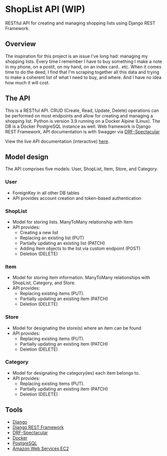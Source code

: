 # ShopList API (WIP)

RESTful API for creating and managing shopping lists using Django REST Framework.

## Overview

The inspiration for this project is an issue I've long had: managing my shopping lists. Every time I remember I have to buy something I make a note in my phone, on a postit, on my hand, on an index card.. etc. When it comes time to do the deed, I find that I'm scraping together all this data and trying to make a coherent list of what I need to buy, and where. And I have no idea how much it will cost. 

## The API

This is a RESTful API. CRUD (Create, Read, Update, Delete) operations can be performed on most endpoints and allow for creating and managing a shopping list. Python is version 3.9 running on a Docker Alpine (Linux). The DB is a Docker PostgreSQL instance as well. Web framework is Django REST Framework, API documentation is with Swagger via [DRF-Spectacular](https://drf-spectacular.readthedocs.io/en/latest/)

View the live API documentation (interactive) [here](http://ec2-54-221-108-20.compute-1.amazonaws.com/api/docs/).

## Model design

The API comprises five models: User, ShopList, Item, Store, and Category. 

### User
- ForeignKey in all other DB tables
- API provides account creation and token-based authentication 

### ShopList
- Model for storing lists. ManyToMany relationship with Item
- API provides:
  - Creating a new list
  - Replacing an existing list (PUT)
  - Partially updating an existing list (PATCH)
  - Adding Item objects to the list via custom endpoint (POST)
  - Deletion (DELETE)
  
### Item
- Model for storing item information. ManyToMany relationships with ShopList, Category, and Store.
- API provides:
  - Replacing existing items (PUT).
  - Partially updating an existing item (PATCH)
  - Deletion (DELETE)
  
### Store
- Model for designating the store(s) where an item can be found
- API provides:
  - Replacing existing items (PUT).
  - Partially updating an existing item (PATCH)
  - Deletion (DELETE)
  
### Category
- Model for designating the category(ies) each item belongs to.
- API provides:
  - Replacing existing items (PUT).
  - Partially updating an existing item (PATCH)
  - Deletion (DELETE)
  
  
 ## Tools
 - [Django](https://www.djangoproject.com/)
 - [Django REST Framework](https://www.django-rest-framework.org/)
 - [DRF-Spectacular](https://drf-spectacular.readthedocs.io/en/latest/)
 - [Docker](https://www.docker.com/)
 - [PostgreSQL](https://www.postgresql.org/)
 - [Amazon Web Services EC2](https://aws.amazon.com/ec2/)
 
